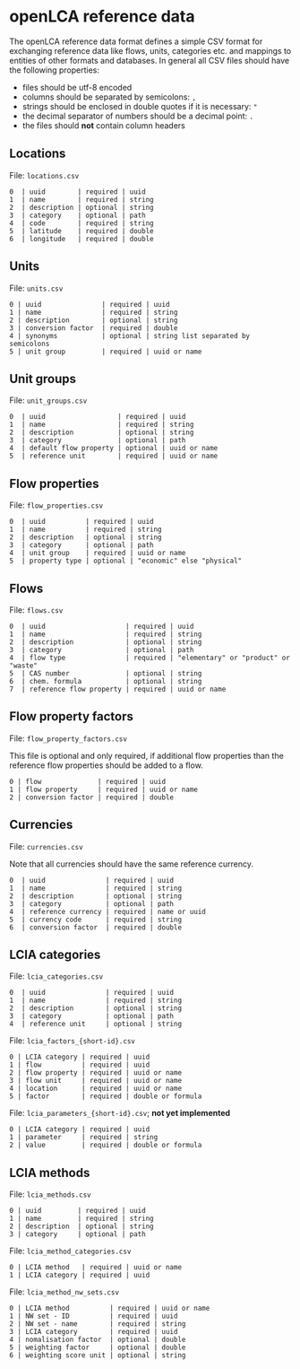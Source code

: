 # openLCA reference data

The openLCA reference data format defines a simple CSV format for exchanging
reference data like flows, units, categories etc. and mappings to entities of
other formats and databases. In general all CSV files should have the following
properties:

* files should be utf-8 encoded
* columns should be separated by semicolons: `,`
* strings should be enclosed in double quotes if it is necessary: `"`
* the decimal separator of numbers should be a decimal point: `.`
* the files should __not__ contain column headers


## Locations

File: `locations.csv`

```
0  | uuid        | required | uuid
1  | name        | required | string
2  | description | optional | string
3  | category    | optional | path
4  | code        | required | string
5  | latitude    | required | double
6  | longitude   | required | double
```

## Units

File: `units.csv`

```
0 | uuid               | required | uuid
1 | name               | required | string
2 | description        | optional | string
3 | conversion factor  | required | double
4 | synonyms           | optional | string list separated by semicolons
5 | unit group         | required | uuid or name
```


## Unit groups

File: `unit_groups.csv`

```
0  | uuid                  | required | uuid
1  | name                  | required | string
2  | description           | optional | string
3  | category              | optional | path
4  | default flow property | optional | uuid or name
5  | reference unit        | required | uuid or name
```


## Flow properties

File: `flow_properties.csv`

```
0  | uuid          | required | uuid
1  | name          | required | string
2  | description   | optional | string
3  | category      | optional | path
4  | unit group    | required | uuid or name
5  | property type | optional | "economic" else "physical"
```


## Flows

File: `flows.csv`

```
0  | uuid                    | required | uuid
1  | name                    | required | string
2  | description             | optional | string
3  | category                | optional | path
4  | flow type               | required | "elementary" or "product" or "waste"
5  | CAS number              | optional | string
6  | chem. formula           | optional | string
7  | reference flow property | required | uuid or name
```


## Flow property factors

File: `flow_property_factors.csv`

This file is optional and only required, if additional flow properties than the
reference flow properties should be added to a flow.

```
0 | flow              | required | uuid
1 | flow property     | required | uuid or name
2 | conversion factor | required | double
```


## Currencies

File: `currencies.csv`

Note that all currencies should have the same reference currency.

```
0  | uuid               | required | uuid
1  | name               | required | string
2  | description        | optional | string
3  | category           | optional | path
4  | reference currency | required | name or uuid
5  | currency code      | required | string
6  | conversion factor  | required | double
```

## LCIA categories

File: `lcia_categories.csv`

```
0  | uuid               | required | uuid
1  | name               | required | string
2  | description        | optional | string
3  | category           | optional | path
4  | reference unit     | optional | string
```

File: `lcia_factors_{short-id}.csv`

```
0 | LCIA category | required | uuid
1 | flow          | required | uuid
2 | flow property | required | uuid or name
3 | flow unit     | required | uuid or name
4 | location      | required | uuid or name
5 | factor        | required | double or formula
```

File: `lcia_parameters_{short-id}.csv`; **not yet implemented**

```
0 | LCIA category | required | uuid
1 | parameter     | required | string
2 | value         | required | double or formula
```

## LCIA methods

File: `lcia_methods.csv`

```
0 | uuid         | required | uuid
1 | name         | required | string
2 | description  | optional | string
3 | category     | optional | path
```

File: `lcia_method_categories.csv`

```
0 | LCIA method   | required | uuid or name
1 | LCIA category | required | uuid
```

File: `lcia_method_nw_sets.csv`

```
0 | LCIA method          | required | uuid or name
1 | NW set - ID          | required | uuid
2 | NW set - name        | required | string
3 | LCIA category        | required | uuid
4 | nomalisation factor  | optional | double
5 | weighting factor     | optional | double
6 | weighting score unit | optional | string
```
